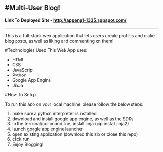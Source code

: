 #Multi-User Blog!
---
#### Link To Deployed Site - http://appeng1-1335.appspot.com/
---
This is a full-stack web application that lets users create profiles and make blog posts, as well as liking and commenting on them!

#Technologies Used
This Web App uses:
* HTML
* CSS
* JavaScript
* Python
* Google App Engine
* JinJa

#How To Setup

To run this app on your local machine, please follow the below steps:
1. make sure a python interpreter is installed
2. download and install google app engine, as well as the SDKs
3. in the terminal/command line, install jinja (pip install jinja2)
4. launch google app engine launcher
5. open existing application (download this zip or clone this repo)
6. click run
7. Enjoy Blogging!
